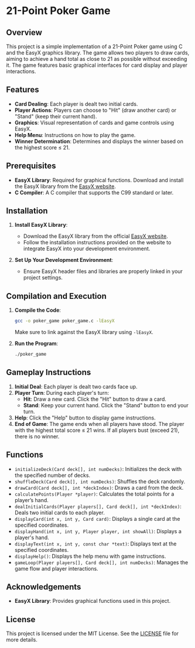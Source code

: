 # 21-Point Poker Game

## Overview

This project is a simple implementation of a 21-Point Poker game using C and the EasyX graphics library. The game allows two players to draw cards, aiming to achieve a hand total as close to 21 as possible without exceeding it. The game features basic graphical interfaces for card display and player interactions.

## Features

- **Card Dealing**: Each player is dealt two initial cards.
- **Player Actions**: Players can choose to "Hit" (draw another card) or "Stand" (keep their current hand).
- **Graphics**: Visual representation of cards and game controls using EasyX.
- **Help Menu**: Instructions on how to play the game.
- **Winner Determination**: Determines and displays the winner based on the highest score ≤ 21.

## Prerequisites

- **EasyX Library**: Required for graphical functions. Download and install the EasyX library from the [EasyX website](http://easyx.cn/).
- **C Compiler**: A C compiler that supports the C99 standard or later.

## Installation

1. **Install EasyX Library**:
   - Download the EasyX library from the official [EasyX website](http://easyx.cn/).
   - Follow the installation instructions provided on the website to integrate EasyX into your development environment.

2. **Set Up Your Development Environment**:
   - Ensure EasyX header files and libraries are properly linked in your project settings.

## Compilation and Execution

1. **Compile the Code**:
   ```bash
   gcc -o poker_game poker_game.c -lEasyX
   ```
   Make sure to link against the EasyX library using `-lEasyX`.

2. **Run the Program**:
   ```bash
   ./poker_game
   ```

## Gameplay Instructions

1. **Initial Deal**: Each player is dealt two cards face up.
2. **Player Turn**: During each player's turn:
   - **Hit**: Draw a new card. Click the "Hit" button to draw a card.
   - **Stand**: Keep your current hand. Click the "Stand" button to end your turn.
3. **Help**: Click the "Help" button to display game instructions.
4. **End of Game**: The game ends when all players have stood. The player with the highest total score ≤ 21 wins. If all players bust (exceed 21), there is no winner.

## Functions

- `initializeDeck(Card deck[], int numDecks)`: Initializes the deck with the specified number of decks.
- `shuffleDeck(Card deck[], int numDecks)`: Shuffles the deck randomly.
- `drawCard(Card deck[], int *deckIndex)`: Draws a card from the deck.
- `calculatePoints(Player *player)`: Calculates the total points for a player’s hand.
- `dealInitialCards(Player players[], Card deck[], int *deckIndex)`: Deals two initial cards to each player.
- `displayCard(int x, int y, Card card)`: Displays a single card at the specified coordinates.
- `displayHand(int x, int y, Player player, int showAll)`: Displays a player's hand.
- `displayText(int x, int y, const char *text)`: Displays text at the specified coordinates.
- `displayHelp()`: Displays the help menu with game instructions.
- `gameLoop(Player players[], Card deck[], int numDecks)`: Manages the game flow and player interactions.

## Acknowledgements

- **EasyX Library**: Provides graphical functions used in this project.

## License

This project is licensed under the MIT License. See the [LICENSE](LICENSE) file for more details.
